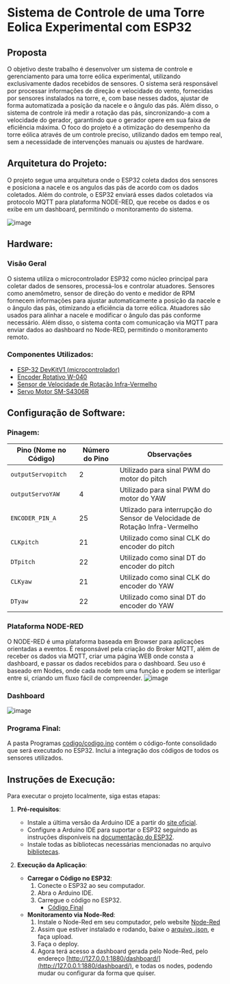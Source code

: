 # Sistema de Controle de uma Torre Eolica Experimental com ESP32

## Proposta

O objetivo deste trabalho é desenvolver um sistema de controle e gerenciamento para uma torre eólica experimental, utilizando exclusivamente dados recebidos de sensores. O sistema será responsável por processar informações de direção e velocidade do vento, fornecidas por sensores instalados na torre, e, com base nesses dados, ajustar de forma automatizada a posição da nacele e o ângulo das pás. Além disso, o sistema de controle irá medir a rotação das pás, sincronizando-a com a velocidade do gerador, garantindo que o gerador opere em sua faixa de eficiência máxima. O foco do projeto é a otimização do desempenho da torre eólica através de um controle preciso, utilizando dados em tempo real, sem a necessidade de intervenções manuais ou ajustes de hardware.

## Arquitetura do Projeto:

O projeto segue uma arquitetura onde o ESP32 coleta dados dos sensores e posiciona a nacele e os angulos das pás de acordo com os dados coletados. Além do controle, o ESP32 enviará esses dados coletados via protocolo MQTT para plataforma NODE-RED, que recebe os dados e os exibe em um dashboard, permitindo o monitoramento do sistema.

![image](https://github.com/user-attachments/assets/5903ac94-45bb-4f5f-aa36-ad93eabd69e4)

## Hardware:

### Visão Geral

O sistema utiliza o microcontrolador ESP32 como núcleo principal para coletar dados de sensores, processá-los e controlar atuadores. Sensores como anemômetro, sensor de direção do vento e medidor de RPM fornecem informações para ajustar automaticamente a posição da nacele e o ângulo das pás, otimizando a eficiência da torre eólica. Atuadores são usados para alinhar a nacele e modificar o ângulo das pás conforme necessário. Além disso, o sistema conta com comunicação via MQTT para enviar dados ao dashboard no Node-RED, permitindo o monitoramento remoto.

### Componentes Utilizados:

- [ESP-32 DevKitV1 (microcontrolador)]()
- [Encoder Rotativo W-040]()
- [Sensor de Velocidade de Rotação Infra-Vermelho ]()
- [Servo Motor SM-S4306R]()

## Configuração de Software:
### Pinagem:

| Pino (Nome no Código) | Número do Pino | Observações                                                                     |
| --------------------- | -------------- | ------------------------------------------------------------------------------- |
| `outputServopitch`    | 2              | Utilizado para sinal PWM do motor do pitch                                      |
| `outputServoYAW`      | 4              | Utilizado para sinal PWM do motor do YAW                                        |
| `ENCODER_PIN_A`       | 25             | Utlizado para interrupção do Sensor de Velocidade de Rotação Infra-Vermelho     |
| `CLKpitch`            | 21             | Utilizado como sinal CLK do encoder do pitch                                    |
| `DTpitch`             | 22             | Utilizado como sinal DT do encoder do pitch                                     |
| `CLKyaw`              | 21             | Utilizado como sinal CLK do encoder do YAW                                      |
| `DTyaw`               | 22             | Utilizado como sinal DT do encoder do YAW                                       |

### Plataforma NODE-RED

O NODE-RED é uma plataforma baseada em Browser para aplicações orientadas a eventos. É responsável pela criação do Broker MQTT, além de receber os dados via MQTT, criar uma página WEB onde consta a dashboard, e passar os dados recebidos para o dashboard. Seu uso é baseado em Nodes, onde cada node tem uma função e podem se interligar entre si, criando um fluxo fácil de compreender.
![image](https://github.com/user-attachments/assets/b60e41ac-28d1-4a55-86d6-d01f91dd5b94)

### Dashboard

![image](https://github.com/user-attachments/assets/a235ccc9-2ad5-4261-83fd-98e05beb57a9)

### Programa Final:

A pasta Programas [codigo/codigo.ino](https://github.com/pedrohgceolin/Controle_Torre_Eolica_Experimental/blob/main/codigo/codigo.ino) contém o código-fonte consolidado que será executado no ESP32. Inclui a integração dos códigos de todos os sensores utilizados.

## Instruções de Execução:

Para executar o projeto localmente, siga estas etapas:

1. **Pré-requisitos**:
   - Instale a última versão da Arduino IDE a partir do [site oficial](https://www.arduino.cc/en/software).
   - Configure a Arduino IDE para suportar o ESP32 seguindo as instruções disponíveis na [documentação do ESP32](https://docs.espressif.com/projects/arduino-esp32/en/latest/installing.html).
   - Instale todas as bibliotecas necessárias mencionadas no arquivo [bibliotecas](./bibliotecas.txt).

2. **Execução da Aplicação**:
   - **Carregar o Código no ESP32**:
     1. Conecte o ESP32 ao seu computador.
     2. Abra o Arduino IDE.
     3. Carregue o código no ESP32.
        - [Código Final](https://github.com/pedrohgceolin/Controle_Torre_Eolica_Experimental/blob/main/codigo/codigo.ino)
   - **Monitoramento via Node-Red**:
     1. Instale o Node-Red em seu computador, pelo website [Node-Red](https://nodered.org/)
     2. Assim que estiver instalado e rodando, baixe o [arquivo .json](https://github.com/pedrohgceolin/Controle_Torre_Eolica_Experimental/blob/main/Node-Red/flows.json), e faça upload.
     3. Faça o deploy.
     4. Agora terá acesso a dashboard gerada pelo Node-Red, pelo endereço [http://127.0.0.1:1880/dashboard/](http://127.0.0.1:1880/dashboard/), e todas os nodes, podendo mudar ou configurar da forma que quiser.
